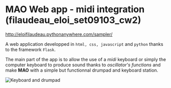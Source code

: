 # MAO Web app - midi integration (filaudeau_eloi_set09103_cw2)
http://eloifilaudeau.pythonanywhere.com/sampler/

A web application developped in <code>html, css, javascript</code> and <code>python</code> thanks to the framework <code>Flask</code>.

The main part of the app is to allow the use of a *midi* keyboard or simply the computer keyboard to produce sound thanks to *oscillator's functions* and make **MAO** with a simple but functionnal drumpad and keyboard station.

![Keyboard and drumpad](url_de_l'image "Keyboard and drumpad")
